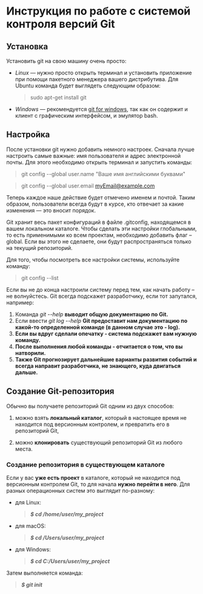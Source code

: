 # Инструкция по работе с системой контроля версий Git 

## Установка

Установить git на свою машину очень просто:

* _Linux_ — нужно просто открыть терминал и установить приложение при помощи пакетного менеджера вашего дистрибутива. Для Ubuntu команда будет выглядеть следующим образом:

    >sudo apt-get install git

* _Windows_ — рекомендуется [git for windows](https://git-scm.com/download/win), так как он содержит и клиент с графическим интерфейсом, и эмулятор bash.

## Настройка

После установки git нужно добавить немного настроек. Сначала лучше настроить самые важные: имя пользователя и адрес электронной почты. Для этого необходимо открыть терминал и запустить команды:

>git config --global user.name "Ваше имя английскими буквами"

>git config --global user.email myEmail@example.com

Теперь каждое наше действие будет отмечено именем и почтой. Таким образом, пользователи всегда будут в курсе, кто отвечает за какие изменения — это вносит порядок.

Git хранит весь пакет конфигураций в файле .gitconfig, находящемся в вашем локальном каталоге. Чтобы сделать эти настройки глобальными, то есть применимыми ко всем проектам, необходимо добавить флаг –global. Если вы этого не сделаете, они будут распространяться только на текущий репозиторий.

Для того, чтобы посмотреть все настройки системы, используйте команду:

>git config --list

Если вы не до конца настроили систему перед тем, как начать работу – не волнуйстесь. Git всегда подскажет разработчику, если тот запутался, например:

1. Команда *git --help* **выводит общую документацию по Git.**
2. Если ввести *git log --help* **Git предоставит нам документацию по какой-то определенной команде (в данном случае это - log).**
3. **Если вы вдруг сделали опечатку - система подскажет вам нужную команду.**
4. **После выполнения любой команды - отчитается о том, что вы натворили.**
5. **Также Git прогнозирует дальнейшие варианты развития событий и всегда направит разработчика, не знающего, куда двигаться дальше.**

## Создание Git-репозитория

Обычно вы получаете репозиторий Git одним из двух способов:

1. можно взять **локальный каталог**, который в настоящее время не находится под версионным контролем, и превратить его в репозиторий Git,

2. можно **клонировать** существующий репозиторий Git из любого места.

### Создание репозитория в существующем каталоге

Если у вас **уже есть проект** в каталоге, который не находится под версионным контролем Git, то для начала **нужно перейти в него**. Для разных операционных систем это выглядит по-разному:

* для Linux:
    >**_$ cd /home/user/my_project_**

* для macOS:

    >**_$ cd /Users/user/my_project_**

* для Windows:

    >**_$ cd C:/Users/user/my_project_**

Затем выполняется команда:

>**_$ git init_**

